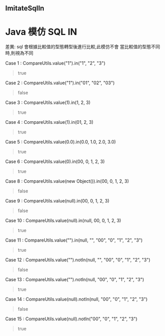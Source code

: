 ## ImitateSqlIn
# Java 模仿 SQL IN
差異: sql 會根據比較值的型態轉型後進行比較,此模仿不會
當比較值的型態不同時,則視為不同

Case 1 : CompareUtils.value("1").in("1", "2", "3")
>true

Case 2 : CompareUtils.value("1").in("01", "02", "03")
>false

Case 3 : CompareUtils.value(1).in(1, 2, 3)
>true

Case 4 : CompareUtils.value(1).in(01, 2, 3)
>true

Case 5 : CompareUtils.value(0.0).in(0.0, 1.0, 2.0, 3.0)
>true

Case 6 : CompareUtils.value(0).in(00, 0, 1, 2, 3)
>true

Case 8 : CompareUtils.value(new Object()).in(00, 0, 1, 2, 3)
>false

Case 9 : CompareUtils.value(null).in(00, 0, 1, 2, 3)
>false

Case 10 : CompareUtils.value(null).in(null, 00, 0, 1, 2, 3)
>true

Case 11 : CompareUtils.value("").in(null, "", "00", "0", "1", "2", "3")
>true

Case 12 : CompareUtils.value("").notIn(null, "", "00", "0", "1", "2", "3")
>false

Case 13 : CompareUtils.value("").notIn(null, "00", "0", "1", "2", "3")
>true

Case 14 : CompareUtils.value(null).notIn(null, "00", "0", "1", "2", "3")
>false

Case 15 : CompareUtils.value(null).notIn("00", "0", "1", "2", "3")
>true
